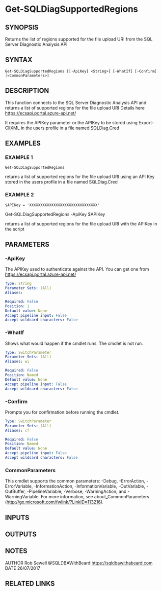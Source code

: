 # Get-SQLDiagSupportedRegions

## SYNOPSIS
Returns the list of regions supported for the file upload URI from the SQL Server Diagnostic Analysis API

## SYNTAX

```
Get-SQLDiagSupportedRegions [[-ApiKey] <String>] [-WhatIf] [-Confirm] [<CommonParameters>]
```

## DESCRIPTION
This function connects to the SQL Server Diagnostic Analysis API and returns a list of supported regions
for the file upload URI
Details here https://ecsapi.portal.azure-api.net/

It requires the APIKey parameter or the APIKey to be stored using Export-CliXML in the users profile
in a file named SQLDiag.Cred

## EXAMPLES

### EXAMPLE 1
```
Get-SQLDiagSupportedRegions
```

returns a list of supported regions for the file upload URI using an API Key stored in 
the users profile in a file named SQLDiag.Cred

### EXAMPLE 2
```
$APIKey = 'XXXXXXXXXXXXXXXXXXXXXXXXXXXXXXX'
```

Get-SQLDiagSupportedRegions -ApiKey $APIKey

returns a list of supported regions for the file upload URI with the APIKey in the script

## PARAMETERS

### -ApiKey
The APIKey used to authenticate against the API.
You can get one from https://ecsapi.portal.azure-api.net/

```yaml
Type: String
Parameter Sets: (All)
Aliases:

Required: False
Position: 1
Default value: None
Accept pipeline input: False
Accept wildcard characters: False
```

### -WhatIf
Shows what would happen if the cmdlet runs.
The cmdlet is not run.

```yaml
Type: SwitchParameter
Parameter Sets: (All)
Aliases: wi

Required: False
Position: Named
Default value: None
Accept pipeline input: False
Accept wildcard characters: False
```

### -Confirm
Prompts you for confirmation before running the cmdlet.

```yaml
Type: SwitchParameter
Parameter Sets: (All)
Aliases: cf

Required: False
Position: Named
Default value: None
Accept pipeline input: False
Accept wildcard characters: False
```

### CommonParameters
This cmdlet supports the common parameters: -Debug, -ErrorAction, -ErrorVariable, -InformationAction, -InformationVariable, -OutVariable, -OutBuffer, -PipelineVariable, -Verbose, -WarningAction, and -WarningVariable.
For more information, see about_CommonParameters (http://go.microsoft.com/fwlink/?LinkID=113216).

## INPUTS

## OUTPUTS

## NOTES
AUTHOR  Rob Sewell @SQLDBAWithBeard https://sqldbawithabeard.com
DATE    26/07/2017

## RELATED LINKS
